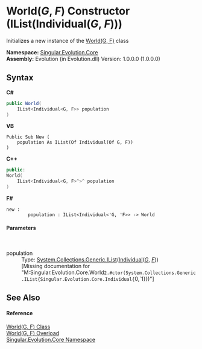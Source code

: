 # World(*G*, *F*) Constructor (IList(Individual(*G*, *F*)))
 

Initializes a new instance of the <a href="4f23c10d-618f-6deb-e2f3-d366fcee378d">World(G, F)</a> class

**Namespace:**&nbsp;<a href="7a43d210-bf66-e44d-0f97-e9e0fe26b1b8">Singular.Evolution.Core</a><br />**Assembly:**&nbsp;Evolution (in Evolution.dll) Version: 1.0.0.0 (1.0.0.0)

## Syntax

**C#**<br />
``` C#
public World(
	IList<Individual<G, F>> population
)
```

**VB**<br />
``` VB
Public Sub New ( 
	population As IList(Of Individual(Of G, F))
)
```

**C++**<br />
``` C++
public:
World(
	IList<Individual<G, F>^>^ population
)
```

**F#**<br />
``` F#
new : 
        population : IList<Individual<'G, 'F>> -> World
```


#### Parameters
&nbsp;<dl><dt>population</dt><dd>Type: <a href="http://msdn2.microsoft.com/en-us/library/5y536ey6" target="_blank">System.Collections.Generic.IList</a>(<a href="afb26626-7779-18a2-0296-c5579e7867df">Individual</a>(<a href="4f23c10d-618f-6deb-e2f3-d366fcee378d">*G*</a>, <a href="4f23c10d-618f-6deb-e2f3-d366fcee378d">*F*</a>))<br />\[Missing <param name="population"/> documentation for "M:Singular.Evolution.Core.World`2.#ctor(System.Collections.Generic.IList{Singular.Evolution.Core.Individual{`0,`1}})"\]</dd></dl>

## See Also


#### Reference
<a href="4f23c10d-618f-6deb-e2f3-d366fcee378d">World(G, F) Class</a><br /><a href="408ed31f-12a8-d856-8db0-e02f340c4237">World(G, F) Overload</a><br /><a href="7a43d210-bf66-e44d-0f97-e9e0fe26b1b8">Singular.Evolution.Core Namespace</a><br />
